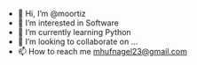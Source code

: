 - 👋 Hi, I’m @moortiz
- 👀 I’m interested in Software
- 🌱 I’m currently learning Python
- 💞️ I’m looking to collaborate on ...
- 📫 How to reach me mhufnagel23@gmail.com

<!---
moortiz/moortiz is a ✨ special ✨ repository because its `README.md` (this file) appears on your GitHub profile.
You can click the Preview link to take a look at your changes.
--->
